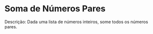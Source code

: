 # Soma de Números Pares

Descrição: Dada uma lista de números inteiros, some todos os números pares.